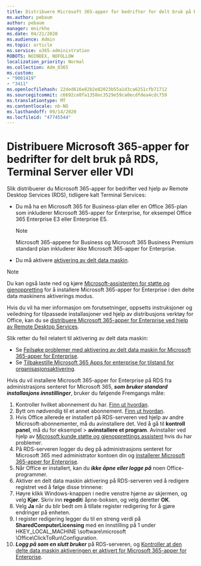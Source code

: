 ```yaml
---
title: Distribuere Microsoft 365-apper for bedrifter for delt bruk på RDS, Terminal Server eller VDI
ms.author: pebaum
author: pebaum
manager: mnirkhe
ms.date: 04/21/2020
ms.audience: Admin
ms.topic: article
ms.service: o365-administration
ROBOTS: NOINDEX, NOFOLLOW
localization_priority: Normal
ms.collection: Adm_O365
ms.custom:
- "9001419"
- "3411"
ms.openlocfilehash: 22ded616e82b2e82023b55a1d3ca6251cfb71712
ms.sourcegitcommit: c6692ce0fa1358ec3529e59ca0ecdfdea4cdc759
ms.translationtype: MT
ms.contentlocale: nb-NO
ms.lasthandoff: 09/14/2020
ms.locfileid: "47745544"
---
```

# <a name="deploying-microsoft-365-apps-for-enterprise-for-shared-use-on-rds-terminal-server-or-vdi"></a>Distribuere Microsoft 365-apper for bedrifter for delt bruk på RDS, Terminal Server eller VDI

Slik distribuerer du Microsoft 365-apper for bedrifter ved hjelp av Remote Desktop Services (RDS), tidligere kalt Terminal Services:
- Du må ha en Microsoft 365 for Business-plan eller en Office 365-plan som inkluderer Microsoft 365-apper for Enterprise, for eksempel Office 365 Enterprise E3 eller Enterprise E5.
   > [!NOTE] 
   > Microsoft 365-appene for Business og Microsoft 365 Business Premium standard plan inkluderer ikke Microsoft 365-apper for Enterprise.
- Du må aktivere [aktivering av delt data maskin](https://docs.microsoft.com/DeployOffice/overview-shared-computer-activation).

> [!NOTE]
> Du kan også laste ned og kjøre [Microsoft-assistenten for støtte og gjenoppretting](https://aka.ms/SaRA_OfficeSCA_M365Portal) for å installere Microsoft 365-apper for Enterprise i den delte data maskinens aktiverings modus.

Hvis du vil ha mer informasjon om forutsetninger, oppsetts instruksjoner og veiledning for tilpassede installasjoner ved hjelp av distribusjons verktøy for Office, kan du se [distribuere Microsoft 365-apper for Enterprise ved hjelp av Remote Desktop Services](https://docs.microsoft.com/DeployOffice/deploy-microsoft-365-apps-remote-desktop-services).

Slik retter du feil relatert til aktivering av delt data maskin:
- Se [Feilsøke problemer med aktivering av delt data maskin for Microsoft 365-apper for Enterprise](https://docs.microsoft.com/DeployOffice/troubleshoot-shared-computer-activation).
- Se [Tilbakestille Microsoft 365 Apps for enterprise for tilstand for organisasjonsaktivering](https://go.microsoft.com/fwlink/?linkid=2109218).

Hvis du vil installere Microsoft 365-apper for Enterprise på RDS fra administrasjons senteret for Microsoft 365, ***som bruker standard installasjons innstillinger***, bruker du følgende Fremgangs måte:

1.    Kontroller hvilket abonnement du har. [Finn ut hvordan](https://docs.microsoft.com/microsoft-365/admin/admin-overview/what-subscription-do-i-have).
2.    Bytt om nødvendig til et annet abonnement. [Finn ut hvordan](https://docs.microsoft.com/microsoft-365/commerce/subscriptions/switch-to-a-different-plan).
3.    Hvis Office allerede er installert på RDS-serveren ved hjelp av andre Microsoft-abonnementer, må du avinstallere det. Ved å gå til **kontroll panel**, må du for eksempel  >  **avinstallere et program**. Avinstaller ved hjelp av [Microsoft kunde støtte og gjenopprettings assistent](https://aka.ms/SARA-OfficeUninstall-Alchemy) hvis du har problemer.
4.    På RDS-serveren logger du deg på administrasjons senteret for Microsoft 365 med administrator kontoen din og [installerer Microsoft 365-apper for Enterprise](https://portal.office.com/OLS/MySoftware.aspx).
5.    Når Office er installert, kan du ***ikke åpne eller logge på*** noen Office-programmer.
6.    Aktiver en delt data maskin aktivering på RDS-serveren ved å redigere registret ved å følge disse trinnene:
   1. Høyre klikk Windows-knappen i nedre venstre hjørne av skjermen, og velg **Kjør**. Skriv inn **regedit**i åpne-boksen, og velg deretter **OK**.
   2. Velg **Ja** når du blir bedt om å tillate register redigering for å gjøre endringer på enheten.
   3. I register redigering legger du til en streng verdi på **SharedComputerLicensing** med en innstilling på 1 under HKEY_LOCAL_MACHINE \software\microsoft \Office\ClickToRun\Configuration.
   4. ***Logg på som en slutt bruker*** på RDS-serveren, og [Kontroller at den delte data maskin aktiveringen er aktivert for Microsoft 365-apper for Enterprise](https://docs.microsoft.com/DeployOffice/troubleshoot-shared-computer-activation#verify-that-activation-for-microsoft-365-apps-succeeded).

